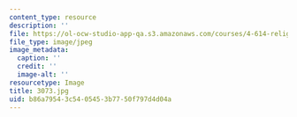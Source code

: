 ```yaml
---
content_type: resource
description: ''
file: https://ol-ocw-studio-app-qa.s3.amazonaws.com/courses/4-614-religious-architecture-and-islamic-cultures-fall-2002/b86a79543c5405453b7750f797d4d04a_3073.jpg
file_type: image/jpeg
image_metadata:
  caption: ''
  credit: ''
  image-alt: ''
resourcetype: Image
title: 3073.jpg
uid: b86a7954-3c54-0545-3b77-50f797d4d04a
---
```

